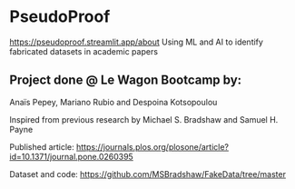 # PseudoProof
https://pseudoproof.streamlit.app/about
Using ML and AI to identify fabricated datasets in academic papers

## Project done @ Le Wagon Bootcamp by:
Anaïs Pepey, Mariano Rubio and Despoina Kotsopoulou

Inspired from previous research by Michael S. Bradshaw and Samuel H. Payne

Published article:
https://journals.plos.org/plosone/article?id=10.1371/journal.pone.0260395

Dataset and code:
https://github.com/MSBradshaw/FakeData/tree/master
